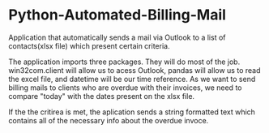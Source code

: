 # Python-Automated-Billing-Mail
 Application that automatically sends a mail via Outlook to a list of contacts(xlsx file) which present certain criteria. 

The application imports three packages. They will do most of the job.
win32com.client will allow us to acess Outlook, pandas will allow us to read the excel file, and datetime will be our time reference.
As we want to send billing mails to clients who are overdue with their invoices, we need to compare "today" with the dates present on the xlsx file.

If the the critirea is met, the aplication sends a string formatted text which contains all of the necessary info about the overdue invoce. 
